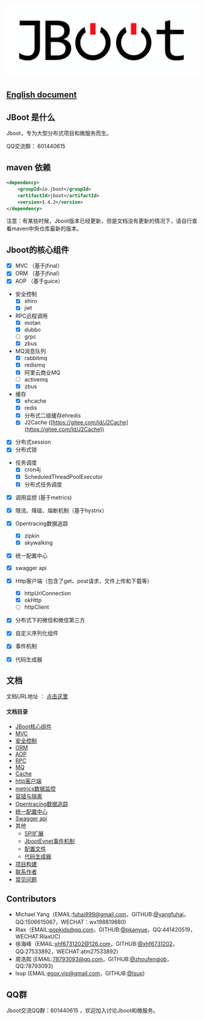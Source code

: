 ![](./docs/files/logo.png)
## [English document](./README.md)
## JBoot 是什么

Jboot，专为大型分布式项目和微服务而生。

QQ交流群： 601440615

## maven 依赖

```xml
<dependency>
    <groupId>io.jboot</groupId>
    <artifactId>jboot</artifactId>
    <version>1.4.2</version>
</dependency>

```
注意：有某些时候，Jboot版本已经更新，但是文档没有更新的情况下，请自行查看maven中央仓库最新的版本。

## Jboot的核心组件

* [x] MVC （基于jfinal）
* [x] ORM （基于jfinal）
* [x] AOP （基于guice）
* 安全控制
    * [x] shiro
    * [x] jwt
* RPC远程调用 
    * [x] motan
    * [x] dubbo
    * [ ] grpc
    * [x] zbus
* MQ消息队列 
    * [x] rabbitmq
    * [x] redismq
    * [x] 阿里云商业MQ
    * [ ] activemq
    * [x] zbus
* 缓存
    * [x] ehcache
    * [x] redis
    * [x] 分布式二级缓存ehredis
    * [x] J2Cache ([https://gitee.com/ld/J2Cache](https://gitee.com/ld/J2Cache))
* [x] 分布式session
* [x] 分布式锁
* 任务调度
    * [x] cron4j
    * [x] ScheduledThreadPoolExecutor
    * [x] 分布式任务调度
* [x] 调用监控 (基于metrics)
* [x] 限流、降级、熔断机制（基于hystrix）
* [x] Opentracing数据追踪
    * [x] zipkin
    * [x] skywalking
* [x] 统一配置中心
* [x] swagger api
* [x] Http客户端（包含了get、post请求，文件上传和下载等）
    * [x] httpUrlConnection
    * [x] okHttp
    * [ ] httpClient
* [x] 分布式下的微信和微信第三方
* [x] 自定义序列化组件
* [x] 事件机制
* [x] 代码生成器


## 文档

文档URL地址 ： [点击这里](./DOC.md)

#### 文档目录

- [JBoot核心组件](./DOC.md#jboot核心组件)
- [MVC](./DOC.md#mvc)
- [安全控制](./DOC.md#安全控制)
- [ORM](./DOC.md#orm)
- [AOP](./DOC.md#aop)
- [RPC](./DOC.md#rpc远程调用)
- [MQ](./DOC.md#mq消息队列)
- [Cache](./DOC.md#cache缓存)
- [http客户端](./DOC.md#http客户端)
- [metrics数据监控](./DOC.md#metrics数据监控)
- [容错与隔离](./DOC.md#容错与隔离)
- [Opentracing数据追踪](./DOC.md#opentracing数据追踪)	
- [统一配置中心](./DOC.md#统一配置中心)	
- [Swagger api](./DOC.md#swagger-api自动生成)
- 其他
	- [SPI扩展](./DOC.md#spi扩展)
	- [JbootEvnet事件机制](./DOC.md#jbootEvnet事件机制)
	- [配置文件](./DOC.md#配置文件)
	- [代码生成器](./DOC.md#代码生成器)
- [项目构建](./DOC.md#项目构建)
- [联系作者](./DOC.md#联系作者)
- [常见问题](./DOC.md#常见问题)


## Contributors
* Michael Yang（EMAIL:fuhai999@gmail.com，GITHUB:[@yangfuhai](https://github.com/yangfuhai)，QQ:1506615067，WECHAT：wx198819880)
* Rlax（EMAIL:popkids@qq.com，GITHUB:[@pkanyue](https://github.com/pkanyue)，QQ:441420519，WECHAT:RlaxUC)
* 徐海峰（EMAIL:xhf6731202@126.com，GITHUB:[@xhf6731202](https://github.com/xhf6731202)，QQ:27533892，WECHAT:atm27533892）
* 周洛熙 (EMAIL:78793093@qq.com，GITHUB:[@zhoufengjob](https://github.com/zhoufengjob)，QQ:78793093)
* lsup (EMAIL:egox.vip@gmail.com，GITHUB:[@lsup](https://github.com/lsup))

## QQ群

Jboot交流QQ群：601440615 ，欢迎加入讨论Jboot和微服务。

